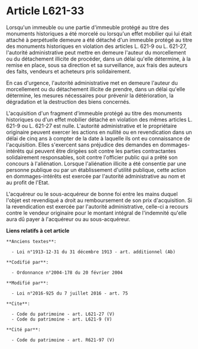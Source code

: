 # Article L621-33

Lorsqu'un immeuble ou une partie d'immeuble protégé au titre des monuments historiques a été morcelé ou lorsqu'un effet
mobilier qui lui était attaché à perpétuelle demeure a été détaché d'un immeuble protégé au titre des monuments historiques
en violation des articles L. 621-9 ou L. 621-27, l'autorité administrative peut mettre en demeure l'auteur du morcellement ou
du détachement illicite de procéder, dans un délai qu'elle détermine, à la remise en place, sous sa direction et sa
surveillance, aux frais des auteurs des faits, vendeurs et acheteurs pris solidairement. 

En cas d'urgence, l'autorité administrative met en demeure l'auteur du morcellement ou du détachement illicite de prendre,
dans un délai qu'elle détermine, les mesures nécessaires pour prévenir la détérioration, la dégradation et la destruction des
biens concernés. 

L'acquisition d'un fragment d'immeuble protégé au titre des monuments historiques ou d'un effet mobilier détaché en violation
des mêmes articles L. 621-9 ou L. 621-27 est nulle. L'autorité administrative et le propriétaire originaire peuvent exercer
les actions en nullité ou en revendication dans un délai de cinq ans à compter de la date à laquelle ils ont eu connaissance
de l'acquisition. Elles s'exercent sans préjudice des demandes en dommages-intérêts qui peuvent être dirigées soit contre les
parties contractantes solidairement responsables, soit contre l'officier public qui a prêté son concours à l'aliénation.
Lorsque l'aliénation illicite a été consentie par une personne publique ou par un établissement d'utilité publique, cette
action en dommages-intérêts est exercée par l'autorité administrative au nom et au profit de l'Etat. 

L'acquéreur ou le sous-acquéreur de bonne foi entre les mains duquel l'objet est revendiqué a droit au remboursement de son
prix d'acquisition. Si la revendication est exercée par l'autorité administrative, celle-ci a recours contre le vendeur
originaire pour le montant intégral de l'indemnité qu'elle aura dû payer à l'acquéreur ou au sous-acquéreur.

**Liens relatifs à cet article**

	**Anciens textes**:

	  - Loi n°1913-12-31 du 31 décembre 1913 - art. additionnel (Ab)

	**Codifié par**:

	  - Ordonnance n°2004-178 du 20 février 2004

	**Modifié par**:

	  - Loi n°2016-925 du 7 juillet 2016 - art. 75

	**Cite**:

	  - Code du patrimoine - art. L621-27 (V)
	  - Code du patrimoine - art. L621-9 (V)

	**Cité par**:

	  - Code du patrimoine - art. R621-97 (V)
